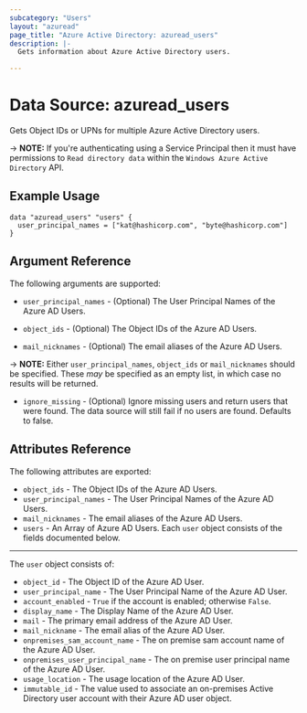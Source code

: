 ```yaml
---
subcategory: "Users"
layout: "azuread"
page_title: "Azure Active Directory: azuread_users"
description: |-
  Gets information about Azure Active Directory users.

---
```


# Data Source: azuread_users

Gets Object IDs or UPNs for multiple Azure Active Directory users.

-> **NOTE:** If you're authenticating using a Service Principal then it must have permissions to `Read directory data` within the `Windows Azure Active Directory` API.

## Example Usage

```hcl
data "azuread_users" "users" {
  user_principal_names = ["kat@hashicorp.com", "byte@hashicorp.com"]
}
```

## Argument Reference

The following arguments are supported:

* `user_principal_names` - (Optional) The User Principal Names of the Azure AD Users.

* `object_ids` - (Optional) The Object IDs of the Azure AD Users.

* `mail_nicknames` - (Optional) The email aliases of the Azure AD Users.

-> **NOTE:** Either `user_principal_names`, `object_ids` or `mail_nicknames` should be specified. These _may_ be specified as an empty list, in which case no results will be returned.

* `ignore_missing` - (Optional) Ignore missing users and return users that were found. The data source will still fail if no users are found. Defaults to false.

## Attributes Reference

The following attributes are exported:

* `object_ids` - The Object IDs of the Azure AD Users.
* `user_principal_names` - The User Principal Names of the Azure AD Users.
* `mail_nicknames` - The email aliases of the Azure AD Users.
* `users` - An Array of Azure AD Users. Each `user` object consists of the fields documented below.

___

The `user` object consists of:

* `object_id` - The Object ID of the Azure AD User.
* `user_principal_name` - The User Principal Name of the Azure AD User.
* `account_enabled` - `True` if the account is enabled; otherwise `False`.
* `display_name` - The Display Name of the Azure AD User.
* `mail` - The primary email address of the Azure AD User.
* `mail_nickname` - The email alias of the Azure AD User.
* `onpremises_sam_account_name` - The on premise sam account name of the Azure AD User.
* `onpremises_user_principal_name` - The on premise user principal name of the Azure AD User.
* `usage_location` - The usage location of the Azure AD User.
* `immutable_id` - The value used to associate an on-premises Active Directory user account with their Azure AD user object.
